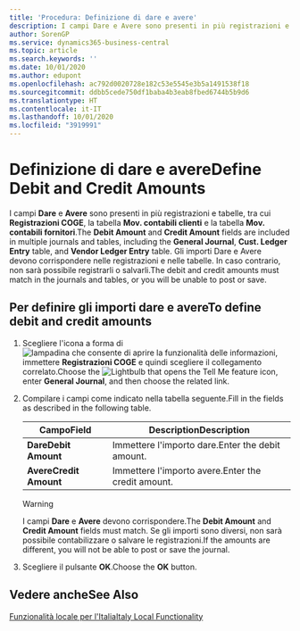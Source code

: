 ```yaml
---
title: 'Procedura: Definizione di dare e avere'
description: I campi Dare e Avere sono presenti in più registrazioni e tabelle nella versione italiana di Business Central.
author: SorenGP
ms.service: dynamics365-business-central
ms.topic: article
ms.search.keywords: ''
ms.date: 10/01/2020
ms.author: edupont
ms.openlocfilehash: ac792d0020728e182c53e5545e3b5a1491538f18
ms.sourcegitcommit: ddbb5cede750df1baba4b3eab8fbed6744b5b9d6
ms.translationtype: HT
ms.contentlocale: it-IT
ms.lasthandoff: 10/01/2020
ms.locfileid: "3919991"
---
```

# <a name="define-debit-and-credit-amounts"></a><span data-ttu-id="4390e-103">Definizione di dare e avere</span><span class="sxs-lookup"><span data-stu-id="4390e-103">Define Debit and Credit Amounts</span></span>
<span data-ttu-id="4390e-104">I campi **Dare** e **Avere** sono presenti in più registrazioni e tabelle, tra cui **Registrazioni COGE**, la tabella **Mov. contabili clienti** e la tabella **Mov. contabili fornitori**.</span><span class="sxs-lookup"><span data-stu-id="4390e-104">The **Debit Amount** and **Credit Amount** fields are included in multiple journals and tables, including the **General Journal**, **Cust. Ledger Entry** table, and **Vendor Ledger Entry** table.</span></span> <span data-ttu-id="4390e-105">Gli importi Dare e Avere devono corrispondere nelle registrazioni e nelle tabelle. In caso contrario, non sarà possibile registrarli o salvarli.</span><span class="sxs-lookup"><span data-stu-id="4390e-105">The debit and credit amounts must match in the journals and tables, or you will be unable to post or save.</span></span>  

## <a name="to-define-debit-and-credit-amounts"></a><span data-ttu-id="4390e-106">Per definire gli importi dare e avere</span><span class="sxs-lookup"><span data-stu-id="4390e-106">To define debit and credit amounts</span></span>  

1.  <span data-ttu-id="4390e-107">Scegliere l'icona a forma di ![lampadina che consente di aprire la funzionalità delle informazioni](../../media/ui-search/search_small.png "Informazioni sull'operazione che si desidera eseguire"), immettere **Registrazioni COGE** e quindi scegliere il collegamento correlato.</span><span class="sxs-lookup"><span data-stu-id="4390e-107">Choose the ![Lightbulb that opens the Tell Me feature](../../media/ui-search/search_small.png "Tell me what you want to do") icon, enter **General Journal**, and then choose the related link.</span></span>  
2.  <span data-ttu-id="4390e-108">Compilare i campi come indicato nella tabella seguente.</span><span class="sxs-lookup"><span data-stu-id="4390e-108">Fill in the fields as described in the following table.</span></span>  

    |<span data-ttu-id="4390e-109">Campo</span><span class="sxs-lookup"><span data-stu-id="4390e-109">Field</span></span>|<span data-ttu-id="4390e-110">Description</span><span class="sxs-lookup"><span data-stu-id="4390e-110">Description</span></span>|  
    |---------------------------------|---------------------------------------|  
    |<span data-ttu-id="4390e-111">**Dare**</span><span class="sxs-lookup"><span data-stu-id="4390e-111">**Debit Amount**</span></span>|<span data-ttu-id="4390e-112">Immettere l'importo dare.</span><span class="sxs-lookup"><span data-stu-id="4390e-112">Enter the debit amount.</span></span>|  
    |<span data-ttu-id="4390e-113">**Avere**</span><span class="sxs-lookup"><span data-stu-id="4390e-113">**Credit Amount**</span></span>|<span data-ttu-id="4390e-114">Immettere l'importo avere.</span><span class="sxs-lookup"><span data-stu-id="4390e-114">Enter the credit amount.</span></span>|  

    > [!WARNING]  
    >  <span data-ttu-id="4390e-115">I campi **Dare** e **Avere** devono corrispondere.</span><span class="sxs-lookup"><span data-stu-id="4390e-115">The **Debit Amount** and **Credit Amount** fields must match.</span></span> <span data-ttu-id="4390e-116">Se gli importi sono diversi, non sarà possibile contabilizzare o salvare le registrazioni.</span><span class="sxs-lookup"><span data-stu-id="4390e-116">If the amounts are different, you will not be able to post or save the journal.</span></span>  

3.  <span data-ttu-id="4390e-117">Scegliere il pulsante **OK**.</span><span class="sxs-lookup"><span data-stu-id="4390e-117">Choose the **OK** button.</span></span>  

## <a name="see-also"></a><span data-ttu-id="4390e-118">Vedere anche</span><span class="sxs-lookup"><span data-stu-id="4390e-118">See Also</span></span>  
[<span data-ttu-id="4390e-119">Funzionalità locale per l'Italia</span><span class="sxs-lookup"><span data-stu-id="4390e-119">Italy Local Functionality</span></span>](italy-local-functionality.md)   
